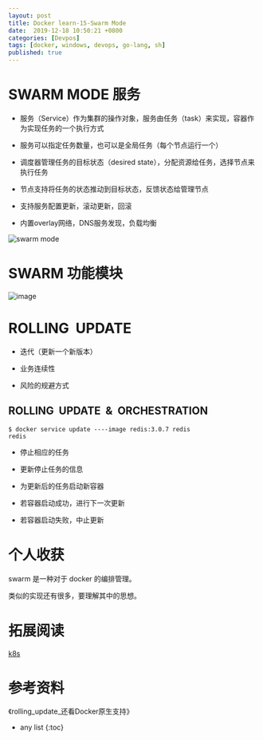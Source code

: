 ```yaml
---
layout: post
title: Docker learn-15-Swarm Mode
date:  2019-12-18 10:50:21 +0800
categories: [Devpos]
tags: [docker, windows, devops, go-lang, sh]
published: true
---
```


# SWARM MODE 服务

- 服务（Service）作为集群的操作对象，服务由任务（task）来实现，容器作为实现任务的一个执行方式

- 服务可以指定任务数量，也可以是全局任务（每个节点运行一个）

- 调度器管理任务的目标状态（desired state），分配资源给任务，选择节点来执行任务

- 节点支持将任务的状态推动到目标状态，反馈状态给管理节点

- 支持服务配置更新，滚动更新，回滚

- 内置overlay网络，DNS服务发现，负载均衡

![swarm mode](https://user-images.githubusercontent.com/18375710/71187209-93ab6980-22b9-11ea-8cf5-369aaa8b00e1.png)

# SWARM 功能模块

![image](https://user-images.githubusercontent.com/18375710/71187465-1af8dd00-22ba-11ea-8294-80aa48250499.png)

# ROLLING  UPDATE

- 迭代（更新一个新版本）

- 业务连续性

- 风险的规避方式

## ROLLING  UPDATE  &  ORCHESTRATION

```
$ docker service update -‐-‐image redis:3.0.7 redis
redis
```

- 停止相应的任务

- 更新停止任务的信息

- 为更新后的任务启动新容器

- 若容器启动成功，进行下一次更新

- 若容器启动失败，中止更新

# 个人收获

swarm 是一种对于 docker 的编排管理。

类似的实现还有很多，要理解其中的思想。

# 拓展阅读

[k8s](https://houbb.github.io/2018/08/18/docker-k8-01-overview-01)



# 参考资料

《rolling_update_还看Docker原生支持》

* any list
{:toc}